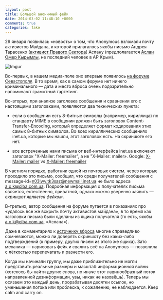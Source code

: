 ```yaml
---
layout: post
title: Большой анонимный фейк
date: 2014-03-02 11:48:10 +0000
comments: true
categories: fake
---
```

29 января появилась «новость» о том, что Anonymous взломали почту активистов Майдана, к которой прилагалось якобы письмо Андрея Тарасенко ([активист Правого Сектора](http://www.depo.ua/ru/vlast-deneg/2014_arhiv-nomerov-vd/janvar_vd2014/45-412/117656.htm)) Аслану (предполагается [Аслан Омер Кырымлы](http://krymtatar.in.ua/aslan-omer-kyrymly/), не последний человек в АР Крым).

![Imgur](http://i.imgur.com/adknpeu.png)

Во-первых, в нашем медиа-поле оно впервые появилось [на форуме Севастополя](http://forum.sevastopol.info/viewtopic.php?f=11&t=756867&start=0). В то время, как в самом форуме нет ничего криминального — дата и место вброса очень подозрительно напоминают грамотный таргетинг.

Во-вторых, при анализе заголовка сообщения и сравнении его с настоящими заголовками, появляются два технических пункта:

- если в сообщении есть 8-битные символы (например, кириллица) по стандарту MIME в сообщении должен быть заголовок Content-Transfer-Encoding, который определяет формат кодирования этих самых 8-битных символов. Во всех кириллических сообщениях inet.ua, которые мы нашли, этот заголовок есть. На скриншоте его нет. 

- все встреченные нами письма от веб-интерфейса inet.ua включают заголовок "X-Mailer: freemailer", а не "X-Mailer: mailer». Google: [X-Mailer: mailer](https://www.google.com/search?q="X-Mailer%3A+mailer"+"helo%3Dnewmail.inet.ua") vs [X-Mailer: freemailer](https://www.google.com/search?q="X-Mailer%3A+freemailer"+"helo%3Dnewmail.inet.ua")

В частном порядке, работник одной из почтовых систем, через которые проходило это письмо, сообщил, что среди получателей сообщения с message-id=n03lwv.tk3saz@newmail.inet.ua не было адреса a.o.k@ciba.com.ua. Подробная информация о получателях письма является, естественно, приватной, однако можно уверенно заявить — _скриншот является фейком_.

В-третьих, автор сообщения на форуме путается в показаниях про «удалось все же вскрыть почту активистов майдана», в то время как заголовки письма были сделаны из ящика получателя (то есть, якобы a.o.k@ciba.com.ua, «Аслана»).

Даже в комментариях к [источнику вброса](https://www.cyberguerrilla.org/blog/?p=17340&cpage=7#comments) многие справедливо сомневаются, можно ли доверять скриншоту без каких-либо подтверждений (к примеру, других писем из этого же ящика). Зато механика — нарисовать фейк и свалить всё на Anonymous — позволила с лёгкостью перепечатать и разнести его.

Когда мы начинали группу, мы даже приблизительно не могли представить реальные размеры и масштаб информационной войны (хотелось бы найти другие слова, но иначе этот лавинообразный поток направленной дезинформации, увы, никак не назовёшь). Теперь мы осязаем это каждый день, прорабатывая десятки ссылок, но уменьшения потока или проблеска, к сожалению, не наблюдается. 
Keep calm and carry on.

